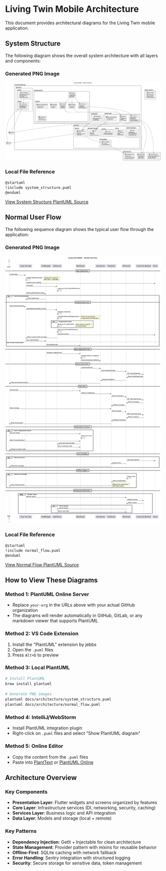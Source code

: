 # Living Twin Mobile Architecture

This document provides architectural diagrams for the Living Twin mobile application.

## System Structure

The following diagram shows the overall system architecture with all layers and components:

### Generated PNG Image
![System Structure](./Living%20Twin%20Mobile%20System%20Architecture.png)

### Local File Reference
```plantuml
@startuml
!include system_structure.puml
@enduml
```

[View System Structure PlantUML Source](./system_structure.puml)

## Normal User Flow

The following sequence diagram shows the typical user flow through the application:

### Generated PNG Image
![Normal Flow](./Living%20Twin%20Mobile%20Normal%20Flow.png)

### Local File Reference
```plantuml
@startuml
!include normal_flow.puml
@enduml
```

[View Normal Flow PlantUML Source](./normal_flow.puml)

## How to View These Diagrams

### Method 1: PlantUML Online Server
- Replace `your-org` in the URLs above with your actual GitHub organization
- The diagrams will render automatically in GitHub, GitLab, or any markdown viewer that supports PlantUML

### Method 2: VS Code Extension
1. Install the "PlantUML" extension by jebbs
2. Open the `.puml` files
3. Press `Alt+D` to preview

### Method 3: Local PlantUML
```bash
# Install PlantUML
brew install plantuml

# Generate PNG images
plantuml docs/architecture/system_structure.puml
plantuml docs/architecture/normal_flow.puml
```

### Method 4: IntelliJ/WebStorm
- Install PlantUML integration plugin
- Right-click on `.puml` files and select "Show PlantUML diagram"

### Method 5: Online Editor
- Copy the content from the `.puml` files
- Paste into [PlantText](https://www.planttext.com/) or [PlantUML Online](http://www.plantuml.com/plantuml/uml/)

## Architecture Overview

### Key Components

- **Presentation Layer**: Flutter widgets and screens organized by features
- **Core Layer**: Infrastructure services (DI, networking, security, caching)
- **Services Layer**: Business logic and API integration
- **Data Layer**: Models and storage (local + remote)

### Key Patterns

- **Dependency Injection**: GetIt + Injectable for clean architecture
- **State Management**: Provider pattern with mixins for reusable behavior
- **Offline-First**: SQLite caching with network fallback
- **Error Handling**: Sentry integration with structured logging
- **Security**: Secure storage for sensitive data, token management